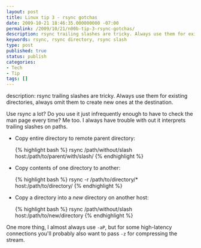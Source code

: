 ```yaml
---
layout: post
title: Linux tip 3 - rsync gotchas
date: 2009-10-21 18:46:35.000000000 -07:00
permalink: /2009/10/21/n00b-tip-3-rsync-gotchas/
description: rsync trailing slashes are tricky. Always use them for existing directories, always omit them to create new ones at the destination.
keywords: rsync, rsync directory, rsync slash
type: post
published: true
status: publish
categories:
- Tech
- Tip
tags: []
---
```

description: rsync trailing slashes are tricky. Always use them for existing directories, always omit them to create new ones at the destination.

Use rsync a lot? Do you use it just infrequently enough to have to check the man page every time? Me too. I always have trouble with out it interprets trailing slashes on paths.

 * Copy entire directory to remote parent directory:

    {% highlight bash %}
    rsync /path/without/slash host:/path/to/parent/with/slash/
    {% endhighlight %}

 * Copy contents of one directory to another:

     {% highlight bash %}
    rsync -r /path/to/directory/* host:/path/to/directory/
    {% endhighlight %}

 * Copy a directory into a *new* directory on another host:


   {% highlight bash %}
    rsync /path/without/slash host:/path/to/new/directory
    {% endhighlight %}

One more thing, I almost always use `-aP`, but for some high-latency connections you'll probably also want to pass `-z` for compressing the stream.
